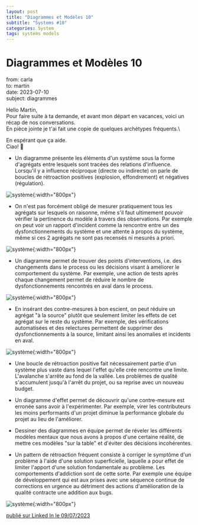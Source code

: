 ```yaml
---
layout: post
title: "Diagrammes et Modèles 10"
subtitle: "Systems #10"
categories: System
tags: systems models
---
```

# Diagrammes et Modèles 10

from: carla\
to: martin\
date: 2023-07-10\
subject: diagrammes

Hello Martin,\
Pour faire suite à ta demande, et avant mon départ en vacances, voici un récap de nos conversations.\
En pièce jointe je t'ai fait une copie de quelques archétypes fréquents.\
<!--more-->

En espérant que ça aide.\
Ciao! 👋

- Un diagramme présente les éléments d'un système sous la forme d'agrégats entre lesquels sont tracées des relations d'influence. Lorsqu'il y a influence réciproque (directe ou indirecte) on parle de boucles de rétroaction positives (explosion, effondrement) et négatives (régulation).

![système](/images/boucles-retroaction-positive.jpg){:width="800px"}

- On n'est pas forcément obligé de mesurer pratiquement tous les agrégats sur lesquels on raisonne, même s'il faut ultimement pouvoir vérifier la pertinence du modèle à travers des observations. Par exemple on peut voir un rapport d'incident comme la rencontre entre un des dysfonctionnements du système et une attente à propos du système, même si ces 2 agrégats ne sont pas recensés ni mesurés a priori.

![système](/images/boucles-retroaction-negative.jpg){:width="800px"}

- Un diagramme permet de trouver des points d'interventions, i.e. des changements dans le process ou les décisions visant à améliorer le comportement du système. Par exemple, une action de tests après chaque changement permet de réduire le nombre de dysfonctionnements rencontrés en aval dans le process.

![système](/images/boucles-retroaction-avec-delai.jpg){:width="800px"}

- En insérant des contre-mesures à bon escient, on peut réduire un agrégat "à la source" plutôt que seulement limiter les effets de cet agrégat sur le reste du système. Par exemple, des vérifications automatisées et des relectures permettent de supprimer des dysfonctionnements à la source, limitant ainsi les anomalies et incidents en aval.

![système](/images/effets-composes.jpg){:width="800px"}

- Une boucle de rétroaction positive fait nécessairement partie d'un système plus vaste dans lequel l'effet qu'elle crée rencontre une limite. L'avalanche s'arrête au fond de la vallée. Les problèmes de qualité s'accumulent jusqu'à l'arrêt du projet, ou sa reprise avec un nouveau budget.

- Un diagramme d'effet permet de découvrir qu'une contre-mesure est erronée sans avoir à l'expérimenter. Par exemple, virer les contributeurs les moins performants d'un projet diminue la performance globale du projet au lieu de l'améliorer. 

- Dessiner des diagrammes en équipe permet de réveler les différents modèles mentaux que nous avons à propos d'une certaine réalité, de mettre ces modèles "sur la table" et d'éviter des décisions incohérentes.

- Un pattern de rétroaction fréquent consiste à corriger le symptôme d'un problème à l'aide d'une solution superficielle, laquelle a pour effet de limiter l'apport d'une solution fondamentale au problème. Les comportements d'addiction sont de cette sorte. Par exemple une équipe de développement qui est aux prises avec une séquence continue de corrections en urgence au détriment des actions d'amélioration de la qualité contracte une addition aux bugs.

![système](/images/boucles-correction-symptomatique.jpg){:width="800px"}

[publié sur Linked In le 09/07/2023](https://www.linkedin.com/posts/christophe-thibaut-35b4657_patterns-activity-7083779003278356480-ofZ9?utm_source=share&utm_medium=member_desktop)
